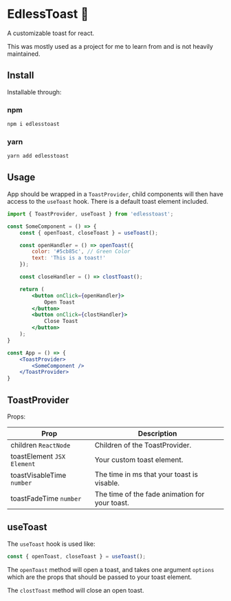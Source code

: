 # EdlessToast 🍞
A customizable toast for react.

This was mostly used as a project for me to learn from and is not heavily maintained.

## Install
Installable through:

### npm
```bash
npm i edlesstoast
```

### yarn
```bash
yarn add edlesstoast
```

## Usage

App should be wrapped in a `ToastProvider`, child components will then have access to the `useToast` hook. There is a default toast element included.

```jsx
import { ToastProvider, useToast } from 'edlesstoast';

const SomeComponent = () => {
    const { openToast, closeToast } = useToast();

    const openHandler = () => openToast({ 
        color: '#5cb85c', // Green Color
        text: 'This is a toast!' 
    });

    const closeHandler = () => clostToast();

    return (
        <button onClick={openHandler}>
            Open Toast
        </button>
        <button onClick={clostHandler}>
            Close Toast
        </button>
    );
}

const App = () => {
    <ToastProvider>
        <SomeComponent />
    </ToastProvider>
}

```

## ToastProvider
Props:

| Prop                      | Description                                       |
|---------------------------|---------------------------------------------------|
| children `ReactNode`      | Children of the ToastProvider.                    |
| toastElement `JSX Element`| Your custom toast element.                        |
| toastVisableTime `number` | The time in ms that your toast is visable.        |
| toastFadeTime `number`    | The time of the fade animation for your toast.    |

## useToast
The `useToast` hook is used like:

```jsx
const { openToast, closeToast } = useToast();
```

The `openToast` method will open a toast, and takes one argument `options` which are the props that should be passed to your toast element.

The `clostToast` method will close an open toast.
